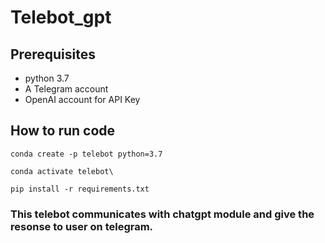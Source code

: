 # Telebot_gpt
## Prerequisites

- python 3.7
- A Telegram account
- OpenAI account for API Key

## How to run code 
```
conda create -p telebot python=3.7
```
```
conda activate telebot\
```
```
pip install -r requirements.txt
```
### This telebot communicates with chatgpt module and give the resonse to user on telegram.